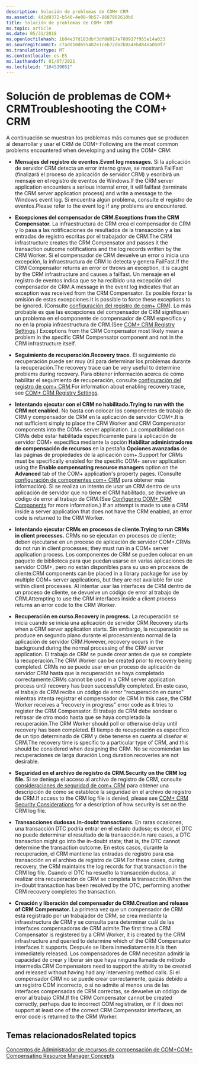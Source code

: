 ```yaml
---
description: Solución de problemas de COM+ CRM
ms.assetid: 4d2d9372-b540-4e08-9b57-8687802610b6
title: Solución de problemas de COM+ CRM
ms.topic: article
ms.date: 05/31/2018
ms.openlocfilehash: 1b04e37d183dbf3df8d017e780917f955e14a033
ms.sourcegitcommit: c7add10d695482e1ceb72d62b8a4ebd84ea050f7
ms.translationtype: MT
ms.contentlocale: es-ES
ms.lasthandoff: 01/07/2021
ms.locfileid: "104539051"
---
```

# <a name="troubleshooting-the-com-crm"></a><span data-ttu-id="9cc41-103">Solución de problemas de COM+ CRM</span><span class="sxs-lookup"><span data-stu-id="9cc41-103">Troubleshooting the COM+ CRM</span></span>

<span data-ttu-id="9cc41-104">A continuación se muestran los problemas más comunes que se producen al desarrollar y usar el CRM de COM+:</span><span class="sxs-lookup"><span data-stu-id="9cc41-104">Following are the most common problems encountered when developing and using the COM+ CRM:</span></span>

-   <span data-ttu-id="9cc41-105">**Mensajes del registro de eventos.**</span><span class="sxs-lookup"><span data-stu-id="9cc41-105">**Event log messages.**</span></span> <span data-ttu-id="9cc41-106">Si la aplicación de servidor CRM detecta un error interno grave, se mostrará FailFast (finalizará el proceso de aplicación de servidor CRM) y escribirá un mensaje en el registro de eventos de Windows.</span><span class="sxs-lookup"><span data-stu-id="9cc41-106">If the CRM server application encounters a serious internal error, it will failfast (terminate the CRM server application process) and write a message to the Windows event log.</span></span> <span data-ttu-id="9cc41-107">Si encuentra algún problema, consulte el registro de eventos.</span><span class="sxs-lookup"><span data-stu-id="9cc41-107">Please refer to the event log if any problems are encountered.</span></span>

-   <span data-ttu-id="9cc41-108">**Excepciones del compensador de CRM.**</span><span class="sxs-lookup"><span data-stu-id="9cc41-108">**Exceptions from the CRM Compensator.**</span></span> <span data-ttu-id="9cc41-109">La infraestructura de CRM crea el compensador de CRM y lo pasa a las notificaciones de resultados de la transacción y a las entradas de registro escritas por el trabajador de CRM.</span><span class="sxs-lookup"><span data-stu-id="9cc41-109">The CRM infrastructure creates the CRM Compensator and passes it the transaction outcome notifications and the log records written by the CRM Worker.</span></span> <span data-ttu-id="9cc41-110">Si el compensador de CRM devuelve un error o inicia una excepción, la infraestructura de CRM lo detecta y genera FailFast.</span><span class="sxs-lookup"><span data-stu-id="9cc41-110">If the CRM Compensator returns an error or throws an exception, it is caught by the CRM infrastructure and causes a failfast.</span></span> <span data-ttu-id="9cc41-111">Un mensaje en el registro de eventos indica que se ha recibido una excepción del compensador de CRM.</span><span class="sxs-lookup"><span data-stu-id="9cc41-111">A message in the event log indicates that an exception was received from the CRM Compensator.</span></span> <span data-ttu-id="9cc41-112">Es posible forzar la omisión de estas excepciones.</span><span class="sxs-lookup"><span data-stu-id="9cc41-112">It is possible to force these exceptions to be ignored.</span></span> <span data-ttu-id="9cc41-113">(Consulte [configuración del registro de com+ CRM](com--crm-registry-settings.md)). Lo más probable es que las excepciones del compensador de CRM signifiquen un problema en el componente de compensador de CRM específico y no en la propia infraestructura de CRM.</span><span class="sxs-lookup"><span data-stu-id="9cc41-113">(See [COM+ CRM Registry Settings](com--crm-registry-settings.md).) Exceptions from the CRM Compensator most likely mean a problem in the specific CRM Compensator component and not in the CRM infrastructure itself.</span></span>

-   <span data-ttu-id="9cc41-114">**Seguimiento de recuperación.**</span><span class="sxs-lookup"><span data-stu-id="9cc41-114">**Recovery trace.**</span></span> <span data-ttu-id="9cc41-115">El seguimiento de recuperación puede ser muy útil para determinar los problemas durante la recuperación.</span><span class="sxs-lookup"><span data-stu-id="9cc41-115">The recovery trace can be very useful to determine problems during recovery.</span></span> <span data-ttu-id="9cc41-116">Para obtener información acerca de cómo habilitar el seguimiento de recuperación, consulte [configuración del registro de com+ CRM](com--crm-registry-settings.md).</span><span class="sxs-lookup"><span data-stu-id="9cc41-116">For information about enabling recovery trace, see [COM+ CRM Registry Settings](com--crm-registry-settings.md).</span></span>

-   <span data-ttu-id="9cc41-117">**Intentando ejecutar con el CRM no habilitado.**</span><span class="sxs-lookup"><span data-stu-id="9cc41-117">**Trying to run with the CRM not enabled.**</span></span> <span data-ttu-id="9cc41-118">No basta con colocar los componentes de trabajo de CRM y compensador de CRM en la aplicación de servidor COM+.</span><span class="sxs-lookup"><span data-stu-id="9cc41-118">It is not sufficient simply to place the CRM Worker and CRM Compensator components into the COM+ server application.</span></span> <span data-ttu-id="9cc41-119">La compatibilidad con CRMs debe estar habilitada específicamente para la aplicación de servidor COM+ específica mediante la opción **Habilitar administradores de compensación de recursos** en la pestaña **Opciones avanzadas** de las páginas de propiedades de la aplicación com+.</span><span class="sxs-lookup"><span data-stu-id="9cc41-119">Support for CRMs must be specifically enabled for the specific COM+ server application using the **Enable compensating resource managers** option on the **Advanced** tab of the COM+ application's property pages.</span></span> <span data-ttu-id="9cc41-120">(Consulte [configuración de componentes com+ CRM](configuring-com--crm-components.md) para obtener más información). Si se realiza un intento de usar un CRM dentro de una aplicación de servidor que no tiene el CRM habilitado, se devuelve un código de error al trabajo de CRM.</span><span class="sxs-lookup"><span data-stu-id="9cc41-120">(See [Configuring COM+ CRM Components](configuring-com--crm-components.md) for more information.) If an attempt is made to use a CRM inside a server application that does not have the CRM enabled, an error code is returned to the CRM Worker.</span></span>

-   <span data-ttu-id="9cc41-121">**Intentando ejecutar CRMs en procesos de cliente.**</span><span class="sxs-lookup"><span data-stu-id="9cc41-121">**Trying to run CRMs in client processes.**</span></span> <span data-ttu-id="9cc41-122">CRMs no se ejecutan en procesos de cliente; deben ejecutarse en un proceso de aplicación de servidor COM+.</span><span class="sxs-lookup"><span data-stu-id="9cc41-122">CRMs do not run in client processes; they must run in a COM+ server application process.</span></span> <span data-ttu-id="9cc41-123">Los componentes de CRM se pueden colocar en un paquete de biblioteca para que puedan usarse en varias aplicaciones de servidor COM+, pero no están disponibles para su uso en procesos de cliente.</span><span class="sxs-lookup"><span data-stu-id="9cc41-123">CRM components can be placed in a library package for use by multiple COM+ server applications, but they are not available for use within client processes.</span></span> <span data-ttu-id="9cc41-124">Al intentar usar las interfaces de CRM dentro de un proceso de cliente, se devuelve un código de error al trabajo de CRM.</span><span class="sxs-lookup"><span data-stu-id="9cc41-124">Attempting to use the CRM interfaces inside a client process returns an error code to the CRM Worker.</span></span>

-   <span data-ttu-id="9cc41-125">**Recuperación en curso.**</span><span class="sxs-lookup"><span data-stu-id="9cc41-125">**Recovery in progress.**</span></span> <span data-ttu-id="9cc41-126">La recuperación se inicia cuando se inicia una aplicación de servidor CRM.</span><span class="sxs-lookup"><span data-stu-id="9cc41-126">Recovery starts when a CRM server application starts.</span></span> <span data-ttu-id="9cc41-127">Sin embargo, la recuperación se produce en segundo plano durante el procesamiento normal de la aplicación de servidor CRM.</span><span class="sxs-lookup"><span data-stu-id="9cc41-127">However, recovery occurs in the background during the normal processing of the CRM server application.</span></span> <span data-ttu-id="9cc41-128">El trabajo de CRM se puede crear antes de que se complete la recuperación.</span><span class="sxs-lookup"><span data-stu-id="9cc41-128">The CRM Worker can be created prior to recovery being completed.</span></span> <span data-ttu-id="9cc41-129">CRMs no se puede usar en un proceso de aplicación de servidor CRM hasta que la recuperación se haya completado correctamente.</span><span class="sxs-lookup"><span data-stu-id="9cc41-129">CRMs cannot be used in a CRM server application process until recovery has been successfully completed.</span></span> <span data-ttu-id="9cc41-130">En este caso, el trabajo de CRM recibe un código de error "recuperación en curso" mientras intenta registrar el compensador de CRM.</span><span class="sxs-lookup"><span data-stu-id="9cc41-130">In this case, the CRM Worker receives a "recovery in progress" error code as it tries to register the CRM Compensator.</span></span> <span data-ttu-id="9cc41-131">El trabajo de CRM debe sondear o retrasar de otro modo hasta que se haya completado la recuperación.</span><span class="sxs-lookup"><span data-stu-id="9cc41-131">The CRM Worker should poll or otherwise delay until recovery has been completed.</span></span> <span data-ttu-id="9cc41-132">El tiempo de recuperación es específico de un tipo determinado de CRM y debe tenerse en cuenta al diseñar el CRM.</span><span class="sxs-lookup"><span data-stu-id="9cc41-132">The recovery time is specific to a particular type of CRM, and this should be considered when designing the CRM.</span></span> <span data-ttu-id="9cc41-133">No se recomiendan las recuperaciones de larga duración.</span><span class="sxs-lookup"><span data-stu-id="9cc41-133">Long duration recoveries are not desirable.</span></span>

-   <span data-ttu-id="9cc41-134">**Seguridad en el archivo de registro de CRM.**</span><span class="sxs-lookup"><span data-stu-id="9cc41-134">**Security on the CRM log file.**</span></span> <span data-ttu-id="9cc41-135">Si se deniega el acceso al archivo de registro de CRM, consulte [consideraciones de seguridad de com+ CRM](com--crm-security-considerations.md) para obtener una descripción de cómo se establece la seguridad en el archivo de registro de CRM.</span><span class="sxs-lookup"><span data-stu-id="9cc41-135">If access to the CRM log file is denied, please see [COM+ CRM Security Considerations](com--crm-security-considerations.md) for a description of how security is set on the CRM log file.</span></span>

-   <span data-ttu-id="9cc41-136">**Transacciones dudosas.**</span><span class="sxs-lookup"><span data-stu-id="9cc41-136">**In-doubt transactions.**</span></span> <span data-ttu-id="9cc41-137">En raras ocasiones, una transacción DTC podría entrar en el estado dudoso; es decir, el DTC no puede determinar el resultado de la transacción.</span><span class="sxs-lookup"><span data-stu-id="9cc41-137">In rare cases, a DTC transaction might go into the in-doubt state; that is, the DTC cannot determine the transaction outcome.</span></span> <span data-ttu-id="9cc41-138">En estos casos, durante la recuperación, el CRM mantiene las entradas de registro para esa transacción en el archivo de registro de CRM.</span><span class="sxs-lookup"><span data-stu-id="9cc41-138">For these cases, during recovery, the CRM maintains the log records for that transaction in the CRM log file.</span></span> <span data-ttu-id="9cc41-139">Cuando el DTC ha resuelto la transacción dudosa, al realizar otra recuperación de CRM se completa la transacción.</span><span class="sxs-lookup"><span data-stu-id="9cc41-139">When the in-doubt transaction has been resolved by the DTC, performing another CRM recovery completes the transaction.</span></span>

-   <span data-ttu-id="9cc41-140">**Creación y liberación del compensador de CRM.**</span><span class="sxs-lookup"><span data-stu-id="9cc41-140">**Creation and release of CRM Compensator.**</span></span> <span data-ttu-id="9cc41-141">La primera vez que un compensador de CRM está registrado por un trabajador de CRM, se crea mediante la infraestructura de CRM y se consulta para determinar cuál de las interfaces compensadoras de CRM admite.</span><span class="sxs-lookup"><span data-stu-id="9cc41-141">The first time a CRM Compensator is registered by a CRM Worker, it is created by the CRM infrastructure and queried to determine which of the CRM Compensator interfaces it supports.</span></span> <span data-ttu-id="9cc41-142">Después se libera inmediatamente.</span><span class="sxs-lookup"><span data-stu-id="9cc41-142">It is then immediately released.</span></span> <span data-ttu-id="9cc41-143">Los compensadores de CRM necesitan admitir la capacidad de crear y liberar sin que haya ninguna llamada de método intermedia.</span><span class="sxs-lookup"><span data-stu-id="9cc41-143">CRM Compensators need to support the ability to be created and released without having had any intervening method calls.</span></span> <span data-ttu-id="9cc41-144">Si el compensador CRM no se puede crear correctamente, quizás debido a un registro COM incorrecto, o si no admite al menos una de las interfaces compensadas de CRM correctas, se devuelve un código de error al trabajo CRM.</span><span class="sxs-lookup"><span data-stu-id="9cc41-144">If the CRM Compensator cannot be created correctly, perhaps due to incorrect COM registration, or if it does not support at least one of the correct CRM Compensator interfaces, an error code is returned to the CRM Worker.</span></span>

## <a name="related-topics"></a><span data-ttu-id="9cc41-145">Temas relacionados</span><span class="sxs-lookup"><span data-stu-id="9cc41-145">Related topics</span></span>

<dl> <dt>

[<span data-ttu-id="9cc41-146">Conceptos de Administrador de recursos de compensación de COM+</span><span class="sxs-lookup"><span data-stu-id="9cc41-146">COM+ Compensating Resource Manager Concepts</span></span>](com--compensating-resource-manager-concepts.md)
</dt> </dl>

 

 



